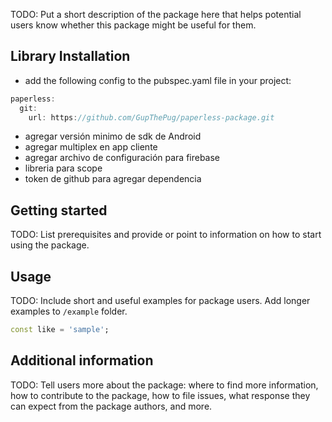TODO: Put a short description of the package here that helps potential users
know whether this package might be useful for them.

## Library Installation 

- add the following config to the pubspec.yaml file in your project:

```dart
paperless:
  git:
    url: https://github.com/GupThePug/paperless-package.git
```

- agregar versión minimo de sdk de Android
- agregar multiplex en app cliente
- agregar archivo de configuración para firebase
- libreria para scope
- token de github para agregar dependencia

## Getting started

TODO: List prerequisites and provide or point to information on how to
start using the package.

## Usage

TODO: Include short and useful examples for package users. Add longer examples
to `/example` folder. 

```dart
const like = 'sample';
```

## Additional information

TODO: Tell users more about the package: where to find more information, how to 
contribute to the package, how to file issues, what response they can expect 
from the package authors, and more.


